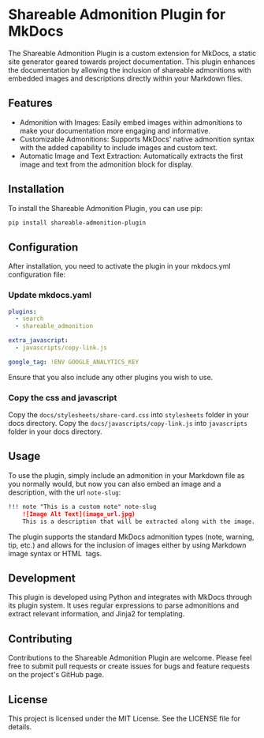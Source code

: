 # Shareable Admonition Plugin for MkDocs

The Shareable Admonition Plugin is a custom extension for MkDocs, a static site generator geared towards project documentation. This plugin enhances the documentation by allowing the inclusion of shareable admonitions with embedded images and descriptions directly within your Markdown files.

## Features
* Admonition with Images: Easily embed images within admonitions to make your documentation more engaging and informative.
* Customizable Admonitions: Supports MkDocs' native admonition syntax with the added capability to include images and custom text.
* Automatic Image and Text Extraction: Automatically extracts the first image and text from the admonition block for display.

## Installation

To install the Shareable Admonition Plugin, you can use pip:

```bash
pip install shareable-admonition-plugin
```

## Configuration
After installation, you need to activate the plugin in your mkdocs.yml configuration file:

### Update mkdocs.yaml

```yaml
plugins:
  - search
  - shareable_admonition

extra_javascript:
  - javascripts/copy-link.js

google_tag: !ENV GOOGLE_ANALYTICS_KEY
```

Ensure that you also include any other plugins you wish to use.

### Copy the css and javascript 

Copy the `docs/stylesheets/share-card.css` into `stylesheets` folder in your docs directory.
Copy the `docs/javascripts/copy-link.js` into `javascripts` folder in your docs directory. 

## Usage
To use the plugin, simply include an admonition in your Markdown file as you normally would, but now you can also embed an image and a description, with the url `note-slug`:

```markdown
!!! note "This is a custom note" note-slug
    ![Image Alt Text](image_url.jpg)
    This is a description that will be extracted along with the image.
```

The plugin supports the standard MkDocs admonition types (note, warning, tip, etc.) and allows for the inclusion of images either by using Markdown image syntax or HTML <img> tags.

## Development
This plugin is developed using Python and integrates with MkDocs through its plugin system. It uses regular expressions to parse admonitions and extract relevant information, and Jinja2 for templating.

## Contributing
Contributions to the Shareable Admonition Plugin are welcome. Please feel free to submit pull requests or create issues for bugs and feature requests on the project's GitHub page.

## License
This project is licensed under the MIT License. See the LICENSE file for details.

